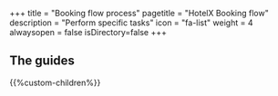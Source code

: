 +++
title = "Booking flow process"
pagetitle = "HotelX Booking flow"
description = "Perform specific tasks"
icon = "fa-list"
weight = 4
alwaysopen = false
isDirectory=false
+++

## The guides

{{%custom-children%}}